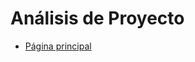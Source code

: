 # Análisis de Proyecto


- [Página principal](https://github.com/Equipo-13FIS/Ingenieria-en-linea/blob/main/README.md)
